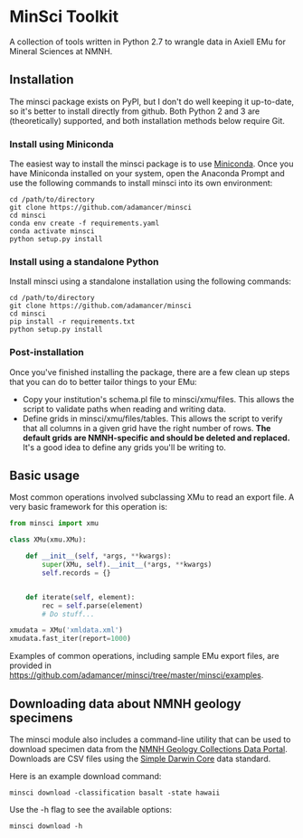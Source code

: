 MinSci Toolkit
==============

A collection of tools written in Python 2.7 to wrangle data in Axiell EMu for
Mineral Sciences at NMNH.


Installation
------------

The minsci package exists on PyPI, but I don't do well keeping it up-to-date,
so it's better to install directly from github. Both Python 2 and 3 are
(theoretically) supported, and both installation methods below require Git.

### Install using Miniconda

The easiest way to install the minsci package is to use [Miniconda]. Once you
have Miniconda installed on your system, open the Anaconda Prompt and use the
following commands to install minsci into its own environment:

```
cd /path/to/directory
git clone https://github.com/adamancer/minsci
cd minsci
conda env create -f requirements.yaml
conda activate minsci
python setup.py install
```

### Install using a standalone Python

Install minsci using a standalone installation using the following commands:

```
cd /path/to/directory
git clone https://github.com/adamancer/minsci
cd minsci
pip install -r requirements.txt
python setup.py install
```

### Post-installation

Once you've finished installing the package, there are a few clean up steps
that you can do to better tailor things to your EMu:

+ Copy your institution's schema.pl file to minsci/xmu/files. This allows the
  script to validate paths when reading and writing data.
+ Define grids in minsci/xmu/files/tables. This allows the script to verify
  that all columns in a given grid have the right number of rows. **The default
  grids are NMNH-specific and should be deleted and replaced.** It's a good
  idea to define any grids you'll be writing to.


Basic usage
-----------

Most common operations involved subclassing XMu to read an export file. A
very basic framework for this operation is:

```python
from minsci import xmu

class XMu(xmu.XMu):

    def __init__(self, *args, **kwargs):
        super(XMu, self).__init__(*args, **kwargs)
        self.records = {}


    def iterate(self, element):
        rec = self.parse(element)
        # Do stuff...

xmudata = XMu('xmldata.xml')
xmudata.fast_iter(report=1000)
```

Examples of common operations, including sample EMu export files, are provided
in https://github.com/adamancer/minsci/tree/master/minsci/examples.


Downloading data about NMNH geology specimens
---------------------------------------------

The minsci module also includes a command-line utility that can be used to
download specimen data from the [NMNH Geology Collections Data Portal].
Downloads are CSV files using the [Simple Darwin Core] data standard.

Here is an example download command:

`minsci download -classification basalt -state hawaii`

Use the -h flag to see the available options:

`minsci download -h`


[Miniconda]: https://conda.io/miniconda.html
[NMNH Geology Collections Data Portal]: https://geogallery.si.edu/portal
[Simple Darwin Core]: http://rs.tdwg.org/dwc/terms/simple/

